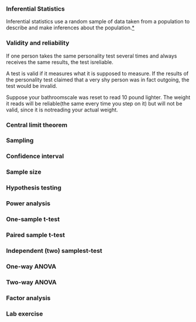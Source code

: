 ### Inferential Statistics
Inferential statistics use a random sample of data taken from a population to describe and make inferences about the population.[*](https://support.minitab.com/en-us/minitab-express/1/help-and-how-to/basic-statistics/inference/supporting-topics/basics/what-are-inferential-statistics/)
### Validity and reliability
If one person takes the same personality test several times and always receives the same results, the test isreliable.

A test is valid if it measures what it is supposed to measure. If the results of the personality test claimed that a very shy person was in fact outgoing, the test would be invalid.

Suppose your bathroomscale was reset to read 10 pound lighter. The weight it reads will be reliable(the same every time you step on it) but will not be valid, since it is notreading your actual weight.
### Central limit theorem

### Sampling
### Confidence interval
### Sample size
### Hypothesis testing
### Power analysis
### One-sample t-test
### Paired sample t-test
### Independent (two) samplest-test
### One-way ANOVA
### Two-way ANOVA
### Factor analysis
### Lab exercise
